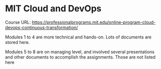 # MIT Cloud and DevOps

Course URL: https://professionalprograms.mit.edu/online-program-cloud-devops-continuous-transformation/

Modules 1 to 4 are more technical and hands-on. Lots of documents are stored here.

Modules 5 to 8 are on managing level, and involved several presentations and other documents to accomplish the assignments. Those are not listed here
